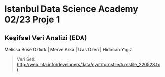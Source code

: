 # Istanbul Data Science Academy 02/23 Proje 1
## Keşifsel Veri Analizi (EDA)
Melissa Buse Ozturk | Merve Arka | Ulas Ozen | Hidircan Yagiz
> Veri Seti: http://web.mta.info/developers/data/nyct/turnstile/turnstile_220528.txt
